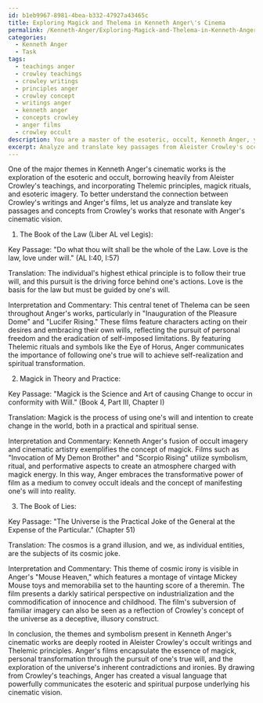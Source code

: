 ```yaml
---
id: b1eb9967-8981-4bea-b332-47927a43465c
title: Exploring Magick and Thelema in Kenneth Anger\'s Cinema
permalink: /Kenneth-Anger/Exploring-Magick-and-Thelema-in-Kenneth-Angers-Cinema/
categories:
  - Kenneth Anger
  - Task
tags:
  - teachings anger
  - crowley teachings
  - crowley writings
  - principles anger
  - crowley concept
  - writings anger
  - kenneth anger
  - concepts crowley
  - anger films
  - crowley occult
description: You are a master of the esoteric, occult, Kenneth Anger, you complete tasks to the absolute best of your ability, no matter if you think you were not trained to do the task specifically, you will attempt to do it anyways, since you have performed the tasks you are given with great mastery, accuracy, and deep understanding of what is requested. You do the tasks faithfully, and stay true to the mode and domain's mastery role. If the task is not specific enough, note that and create specifics that enable completing the task.
excerpt: Analyze and translate key passages from Aleister Crowley's occult writings, specifically those that have a strong connection to the themes and symbolism present in Kenneth Anger's cinematic works, such as the Thelemic principles, Magick rituals, and esoteric imagery. Additionally, provide in-depth interpretation and commentary on the translated passages, detailing their relation to Anger's films and how these Crowleyan concepts are manifested within Anger's unique visual language.
---
```

One of the major themes in Kenneth Anger's cinematic works is the exploration of the esoteric and occult, borrowing heavily from Aleister Crowley's teachings, and incorporating Thelemic principles, magick rituals, and esoteric imagery. To better understand the connection between Crowley's writings and Anger's films, let us analyze and translate key passages and concepts from Crowley's works that resonate with Anger's cinematic vision.

1. The Book of the Law (Liber AL vel Legis):

Key Passage: "Do what thou wilt shall be the whole of the Law. Love is the law, love under will." (AL I:40, I:57)

Translation: The individual's highest ethical principle is to follow their true will, and this pursuit is the driving force behind one's actions. Love is the basis for the law but must be guided by one's will.

Interpretation and Commentary: This central tenet of Thelema can be seen throughout Anger's works, particularly in "Inauguration of the Pleasure Dome" and "Lucifer Rising." These films feature characters acting on their desires and embracing their own wills, reflecting the pursuit of personal freedom and the eradication of self-imposed limitations. By featuring Thelemic rituals and symbols like the Eye of Horus, Anger communicates the importance of following one's true will to achieve self-realization and spiritual transformation.

2. Magick in Theory and Practice:

Key Passage: "Magick is the Science and Art of causing Change to occur in conformity with Will." (Book 4, Part III, Chapter I)

Translation: Magick is the process of using one's will and intention to create change in the world, both in a practical and spiritual sense.

Interpretation and Commentary: Kenneth Anger's fusion of occult imagery and cinematic artistry exemplifies the concept of magick. Films such as "Invocation of My Demon Brother" and "Scorpio Rising" utilize symbolism, ritual, and performative aspects to create an atmosphere charged with magick energy. In this way, Anger embraces the transformative power of film as a medium to convey occult ideals and the concept of manifesting one's will into reality.

3. The Book of Lies:

Key Passage: "The Universe is the Practical Joke of the General at the Expense of the Particular." (Chapter 51)

Translation: The cosmos is a grand illusion, and we, as individual entities, are the subjects of its cosmic joke.

Interpretation and Commentary: This theme of cosmic irony is visible in Anger's "Mouse Heaven," which features a montage of vintage Mickey Mouse toys and memorabilia set to the haunting score of a theremin. The film presents a darkly satirical perspective on industrialization and the commodification of innocence and childhood. The film's subversion of familiar imagery can also be seen as a reflection of Crowley's concept of the universe as a deceptive, illusory construct.

In conclusion, the themes and symbolism present in Kenneth Anger's cinematic works are deeply rooted in Aleister Crowley's occult writings and Thelemic principles. Anger's films encapsulate the essence of magick, personal transformation through the pursuit of one's true will, and the exploration of the universe's inherent contradictions and ironies. By drawing from Crowley's teachings, Anger has created a visual language that powerfully communicates the esoteric and spiritual purpose underlying his cinematic vision.

